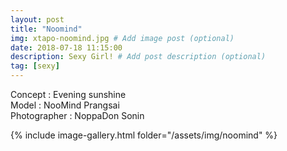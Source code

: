 ```yaml
---
layout: post
title: "Noomind"
img: xtapo-noomind.jpg # Add image post (optional)
date: 2018-07-18 11:15:00
description: Sexy Girl! # Add post description (optional)
tag: [sexy]
---
```

Concept : Evening sunshine  
Model : NooMind Prangsai  
Photographer : NoppaDon Sonin             


{% include image-gallery.html folder="/assets/img/noomind" %}
